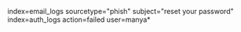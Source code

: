 index=email_logs sourcetype="phish" subject="reset your password"
index=auth_logs action=failed user=manya*
